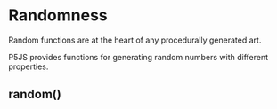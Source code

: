 # Randomness

Random functions are at the heart of any procedurally generated art.

P5JS provides functions for generating random numbers with different properties.


## random()
